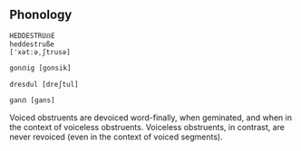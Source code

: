 ## Phonology

```
HEDDESTRUẞE
heddestruße
[ˈxətːəˌʃtrusə]
```

`gonẞig [gonsik]`

`dresdul [dreʃtul]`

`ganẞ [gans]`

Voiced obstruents are devoiced word-finally, when geminated, and when in the context of voiceless obstruents. Voiceless obstruents, in contrast, are never revoiced (even in the context of voiced segments).
